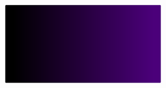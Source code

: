 
<p align="center">
    <a href="https://github.com/Yuvraj-at-Unity/github-readme-streak-stats">
        <img title="Hi You" alt="Yuvraj's streak" src="https://raw.githubusercontent.com/YuvRaj-at-Unity/YuvRaj-at-Unity/main/SvgG.svg"/>
    </a>
</p>


